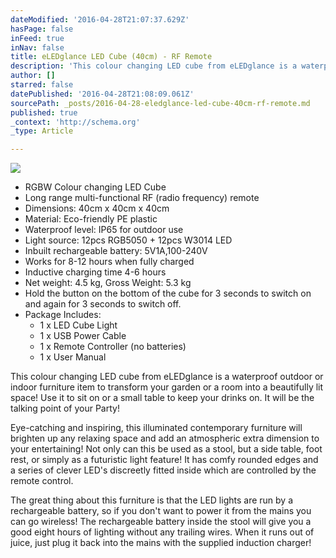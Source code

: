 ```yaml
---
dateModified: '2016-04-28T21:07:37.629Z'
hasPage: false
inFeed: true
inNav: false
title: eLEDglance LED Cube (40cm) - RF Remote
description: 'This colour changing LED cube from eLEDglance is a waterproof outdoor or indoor furniture item to transform your garden or a room into a beautifully lit space! Use it to sit on or a small table to keep your drinks on. It will be the talking point of your Party!'
author: []
starred: false
datePublished: '2016-04-28T21:08:09.061Z'
sourcePath: _posts/2016-04-28-eledglance-led-cube-40cm-rf-remote.md
published: true
_context: 'http://schema.org'
_type: Article

---
```

![](https://s3-us-west-2.amazonaws.com/the-grid-img/p/b25bc223a5de9d1a818722ee6f4fabcc9258ca2e.jpg)

* RGBW Colour changing LED Cube
* Long range multi-functional RF (radio frequency) remote
* Dimensions: 40cm x 40cm x 40cm
* Material: Eco-friendly PE plastic
* Waterproof level: IP65 for outdoor use
* Light source: 12pcs RGB5050 + 12pcs W3014 LED
* Inbuilt rechargeable battery: 5V1A,100-240V
* Works for 8-12 hours when fully charged
* Inductive charging time 4-6 hours
* Net weight: 4.5 kg, Gross Weight: 5.3 kg
* Hold the button on the bottom of the cube for 3 seconds to switch on and again for 3 seconds to switch off.
* Package Includes:
  * 1 x LED Cube Light
  * 1 x USB Power Cable
  * 1 x Remote Controller (no batteries)
  * 1 x User Manual

This colour changing LED cube from eLEDglance is a waterproof outdoor or indoor furniture item to transform your garden or a room into a beautifully lit space! Use it to sit on or a small table to keep your drinks on. It will be the talking point of your Party!

Eye-catching and inspiring, this illuminated contemporary furniture will brighten up any relaxing space and add an atmospheric extra dimension to your entertaining! Not only can this be used as a stool, but a side table, foot rest, or simply as a futuristic light feature! It has comfy rounded edges and a series of clever LED's discreetly fitted inside which are controlled by the remote control.

The great thing about this furniture is that the LED lights are run by a rechargeable battery, so if you don't want to power it from the mains you can go wireless! The rechargeable battery inside the stool will give you a good eight hours of lighting without any trailing wires. When it runs out of juice, just plug it back into the mains with the supplied induction charger!